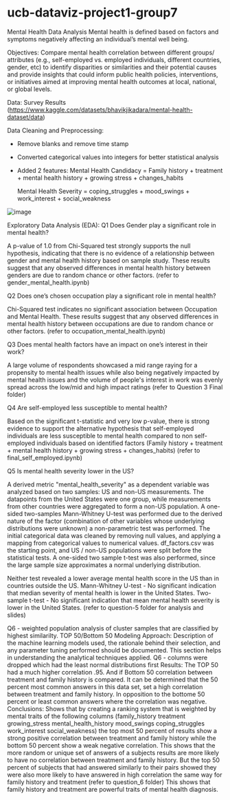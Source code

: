 # ucb-dataviz-project1-group7
Mental Health Data Analysis
Mental health is defined based on factors and symptoms negatively affecting an individual’s mental well being.

Objectives:
Compare mental health correlation between different groups/ attributes (e.g., self-employed vs. employed individuals, different countries, gender, etc) to identify disparities or similarities and their potential causes and provide insights that could inform public health policies, interventions, or initiatives aimed at improving mental health outcomes at local, national, or global levels.

Data: Survey Results (https://www.kaggle.com/datasets/bhavikjikadara/mental-health-dataset/data)

Data Cleaning and Preprocessing:
- Remove blanks and remove time stamp
- Converted categorical values into integers for better statistical analysis
- Added 2 features:
  Mental Health Candidacy = Family history + treatment + mental health history + growing stress + changes_habits

  Mental Health Severity = coping_struggles + mood_swings + work_interest + social_weakness

![image](https://github.com/nchakicherla/ucb-dataviz-project1-group7/assets/168052679/439796db-67ee-4baf-91b7-a578e6215946)

Exploratory Data Analysis (EDA): 
Q1 Does Gender play a significant role in mental health? 

  A p-value of 1.0 from Chi-Squared test strongly supports the null hypothesis, indicating that there is no evidence of a relationship between gender and mental health history based on sample study. These results suggest that any observed differences in mental health history between genders are due to random chance or other factors. (refer to gender_mental_health.ipynb)

Q2 Does one’s chosen occupation play a significant role in mental health?

  Chi-Squared test indicates no significant association between Occupation and Mental Health. These results suggest that any observed differences in mental health history between occupations are due to random chance or other factors. (refer to occupation_mental_health.ipynb)

Q3 Does mental health factors have an impact on one’s interest in their work?  

  A large volume of respondents showcased a mid range raying for a propensity to mental health issues while also being negatively impacted by mental health issues and the volume of people's interest in work was evenly spread across the low/mid and high impact ratings (refer to Question 3 Final folder) 

Q4 Are self-employed less susceptible to mental health? 

  Based on the significant t-statistic and very low p-value, there is strong evidence to support the alternative hypothesis that self-employed individuals are less susceptible to mental health compared to non self-employed individuals based on identified factors (Family history + treatment + mental health history + growing stress + changes_habits) (refer to final_self_employed.ipynb)

Q5 Is mental health severity lower in the US?

A derived metric "mental_health_severity" as a dependent variable was analyzed based on two samples: US and non-US measurements. The datapoints from the United States were one group, while measurements from other countries were aggregated to form a non-US population. A one-sided two-samples Mann-Whitney U-test was performed due to the derived nature of the factor (combination of other variables whose underlying distributions were unknown) a non-parametric test was performed. The initial categorical data was cleaned by removing null values, and applying a mapping from categorical values to numerical values. df_factors.csv was the starting point, and US / non-US populations were split before the statistical tests. A one-sided two sample t-test was also performed, since the large sample size approximates a normal underlying distribution.

Neither test revealed a lower average mental health score in the US than in countries outside the US. 
        Mann-Whitney U-test - No significant indication that median severity of mental health is lower in the United States.
        Two-sample t-test - No significant indication that mean mental health severity is lower in the United States. (refer to question-5 folder for analysis and slides)

Q6 - weighted population analysis of cluster samples that are classified by highest similarilty.  TOP 50/Bottom 50
Modeling Approach: 
  Description of the machine learning models used, the rationale behind their selection, and any parameter tuning performed should be documented. This section helps in understanding the analytical techniques applied.
Q6 - columns were dropped which had the least normal distributions first
Results: 
  The TOP 50 had a much higher correlation .95.  And if Bottom 50 correlation between treatment and family history is compared.  It can be determined that the 50 percent most common answers in this data set, set a high correlation between treatment and family history.  In opposition to the bottome 50 percent or least common answers where the correlation was negative. 
Conclusions:
 Shows that by creating a ranking system that is weighted by mental traits of the following columns (family_history	treatment	growing_stress	mental_health_history	mood_swings	coping_struggles	work_interest	social_weakness) the top most 50 percent of results show a strong positive correlation between treatment and family history while the bottom 50 percent show a weak negative correlation.  This shows that the more random or unique set of answers of a subjects results are more likely to have no correlation between treatment and family history. But the top 50 percent of subjects that had answered similarly to their pairs showed they were also more likely to have answered in high correlation the same way for family history and treatment (refer to question_6 folder)  This shows that family history and treatment are powerful traits of mental health diagnosis.

